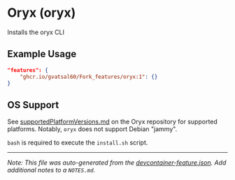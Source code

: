 
# Oryx (oryx)

Installs the oryx CLI

## Example Usage

```json
"features": {
    "ghcr.io/gvatsal60/Fork_features/oryx:1": {}
}
```





## OS Support

See [supportedPlatformVersions.md](https://github.com/microsoft/Oryx/blob/main/doc/supportedPlatformVersions.md) on the Oryx repository for supported platforms.  Notably, `oryx` does not support Debian "jammy".

`bash` is required to execute the `install.sh` script.


---

_Note: This file was auto-generated from the [devcontainer-feature.json](https://github.com/gvatsal60/Fork_features/blob/main/src/oryx/devcontainer-feature.json).  Add additional notes to a `NOTES.md`._
